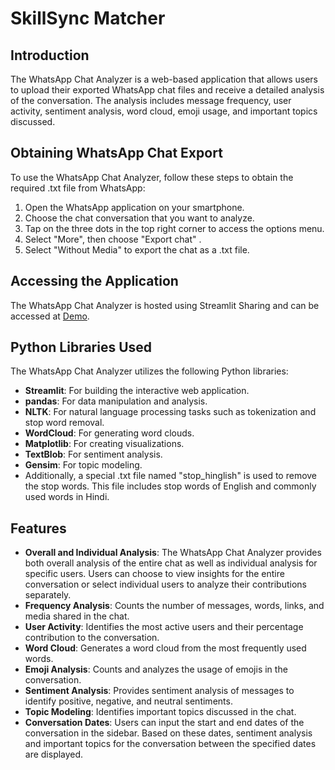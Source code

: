 # **SkillSync Matcher**

## Introduction

The WhatsApp Chat Analyzer is a web-based application that allows users to upload their exported WhatsApp chat files and receive a detailed analysis of the conversation. The analysis includes message frequency, user activity, sentiment analysis, word cloud, emoji usage, and important topics discussed.



## Obtaining WhatsApp Chat Export

To use the WhatsApp Chat Analyzer, follow these steps to obtain the required .txt file from WhatsApp:

1. Open the WhatsApp application on your smartphone.
2. Choose the chat conversation that you want to analyze.
3. Tap on the three dots in the top right corner to access the options menu.
4. Select "More", then choose "Export chat" .
5. Select "Without Media" to export the chat as a .txt file.


## Accessing the Application

The WhatsApp Chat Analyzer is hosted using Streamlit Sharing and can be accessed at [Demo](https://whatsappchatanalyzer00byatharv-kkjx9irgrapbp4e8ub2qju.streamlit.app/).

## Python Libraries Used

The WhatsApp Chat Analyzer utilizes the following Python libraries:
- **Streamlit**: For building the interactive web application.
- **pandas**: For data manipulation and analysis.
- **NLTK**: For natural language processing tasks such as tokenization and stop word removal.
- **WordCloud**: For generating word clouds.
- **Matplotlib**: For creating visualizations.
- **TextBlob**: For sentiment analysis.
- **Gensim**: For topic modeling.
- Additionally, a special .txt file named "stop_hinglish" is used to remove the stop words. This file includes stop words of English and commonly used words in Hindi.


## Features

- **Overall and Individual Analysis**: The WhatsApp Chat Analyzer provides both overall analysis of the entire chat as well as individual analysis for specific users. Users can choose to view insights for the entire conversation or select individual users to analyze their contributions separately.
- **Frequency Analysis**: Counts the number of messages, words, links, and media shared in the chat.
- **User Activity**: Identifies the most active users and their percentage contribution to the conversation.
- **Word Cloud**: Generates a word cloud from the most frequently used words.
- **Emoji Analysis**: Counts and analyzes the usage of emojis in the conversation.
- **Sentiment Analysis**: Provides sentiment analysis of messages to identify positive, negative, and neutral sentiments.
- **Topic Modeling**: Identifies important topics discussed in the chat.
- **Conversation Dates**: Users can input the start and end dates of the conversation in the sidebar. Based on these dates, sentiment analysis and important topics for the conversation between the specified dates are displayed.
